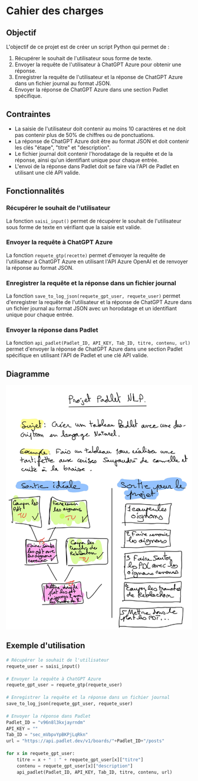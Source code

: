 # Cahier des charges

## Objectif

L'objectif de ce projet est de créer un script Python qui permet de :

1. Récupérer le souhait de l'utilisateur sous forme de texte.
2. Envoyer la requête de l'utilisateur à ChatGPT Azure pour obtenir une réponse.
3. Enregistrer la requête de l'utilisateur et la réponse de ChatGPT Azure dans un fichier journal au format JSON.
4. Envoyer la réponse de ChatGPT Azure dans une section Padlet spécifique.

## Contraintes

- La saisie de l'utilisateur doit contenir au moins 10 caractères et ne doit pas contenir plus de 50% de chiffres ou de ponctuations.
- La réponse de ChatGPT Azure doit être au format JSON et doit contenir les clés "étape", "titre" et "description".
- Le fichier journal doit contenir l'horodatage de la requête et de la réponse, ainsi qu'un identifiant unique pour chaque entrée.
- L'envoi de la réponse dans Padlet doit se faire via l'API de Padlet en utilisant une clé API valide.

## Fonctionnalités

### Récupérer le souhait de l'utilisateur

La fonction `saisi_input()` permet de récupérer le souhait de l'utilisateur sous forme de texte en vérifiant que la saisie est valide.

### Envoyer la requête à ChatGPT Azure

La fonction `requete_gtp(recette)` permet d'envoyer la requête de l'utilisateur à ChatGPT Azure en utilisant l'API Azure OpenAI et de renvoyer la réponse au format JSON.

### Enregistrer la requête et la réponse dans un fichier journal

La fonction `save_to_log_json(requete_gpt_user, requete_user)` permet d'enregistrer la requête de l'utilisateur et la réponse de ChatGPT Azure dans un fichier journal au format JSON avec un horodatage et un identifiant unique pour chaque entrée.

### Envoyer la réponse dans Padlet

La fonction `api_padlet(Padlet_ID, API_KEY, Tab_ID, titre, contenu, url)` permet d'envoyer la réponse de ChatGPT Azure dans une section Padlet spécifique en utilisant l'API de Padlet et une clé API valide.

## Diagramme

![Diagramme](Notability_page-0001.jpg)

## Exemple d'utilisation

```python
# Récupérer le souhait de l'utilisateur
requete_user = saisi_input()

# Envoyer la requête à ChatGPT Azure
requete_gpt_user = requete_gtp(requete_user)

# Enregistrer la requête et la réponse dans un fichier journal
save_to_log_json(requete_gpt_user, requete_user)

# Envoyer la réponse dans Padlet
Padlet_ID = "v96n8l3kxjayrndm"
API_KEY = ""
Tab_ID = "sec_mVbpvYpBKPjLqRkn"
url = "https://api.padlet.dev/v1/boards/"+Padlet_ID+"/posts"

for x in requete_gpt_user:
    titre = x + " : " + requete_gpt_user[x]["titre"]
    contenu = requete_gpt_user[x]["description"]
    api_padlet(Padlet_ID, API_KEY, Tab_ID, titre, contenu, url)
```
